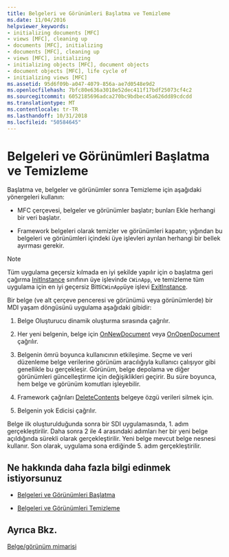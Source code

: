 ```yaml
---
title: Belgeleri ve Görünümleri Başlatma ve Temizleme
ms.date: 11/04/2016
helpviewer_keywords:
- initializing documents [MFC]
- views [MFC], cleaning up
- documents [MFC], initializing
- documents [MFC], cleaning up
- views [MFC], initializing
- initializing objects [MFC], document objects
- document objects [MFC], life cycle of
- initializing views [MFC]
ms.assetid: 95d6f09b-a047-4079-856a-ae7d0548e9d2
ms.openlocfilehash: 7bfc80e636a3018e52dec411f17bdf25073cf4c2
ms.sourcegitcommit: 6052185696adca270bc9bdbec45a626dd89cdcdd
ms.translationtype: MT
ms.contentlocale: tr-TR
ms.lasthandoff: 10/31/2018
ms.locfileid: "50584645"
---
```

# <a name="initializing-and-cleaning-up-documents-and-views"></a>Belgeleri ve Görünümleri Başlatma ve Temizleme

Başlatma ve, belgeler ve görünümler sonra Temizleme için aşağıdaki yönergeleri kullanın:

- MFC çerçevesi, belgeler ve görünümler başlatır; bunları Ekle herhangi bir veri başlatır.

- Framework belgeleri olarak temizler ve görünümleri kapatın; yığından bu belgeleri ve görünümleri içindeki üye işlevleri ayrılan herhangi bir bellek ayırması gerekir.

> [!NOTE]
>  Tüm uygulama geçersiz kılmada en iyi şekilde yapılır için o başlatma geri çağırma [InitInstance](../mfc/reference/cwinapp-class.md#initinstance) sınıfının üye işlevinde `CWinApp`, ve temizleme tüm uygulama için en iyi geçersiz Bitti`CWinApp`üye işlevi [ExitInstance](../mfc/reference/cwinapp-class.md#exitinstance).

Bir belge (ve alt çerçeve penceresi ve görünümü veya görünümlerde) bir MDI yaşam döngüsünü uygulama aşağıdaki gibidir:

1. Belge Oluşturucu dinamik oluşturma sırasında çağrılır.

1. Her yeni belgenin, belge için [OnNewDocument](../mfc/reference/cdocument-class.md#onnewdocument) veya [OnOpenDocument](../mfc/reference/cdocument-class.md#onopendocument) çağrılır.

1. Belgenin ömrü boyunca kullanıcının etkileşime. Seçme ve veri düzenleme belge verilerine görünüm aracılığıyla kullanıcı çalışıyor gibi genellikle bu gerçekleşir. Görünüm, belge depolama ve diğer görünümleri güncelleştirme için değişiklikleri geçirir. Bu süre boyunca, hem belge ve görünüm komutları işleyebilir.

1. Framework çağrıları [DeleteContents](../mfc/reference/cdocument-class.md#deletecontents) belgeye özgü verileri silmek için.

1. Belgenin yok Edicisi çağrılır.

Belge ilk oluşturulduğunda sonra bir SDI uygulamasında, 1. adım gerçekleştirilir. Daha sonra 2 ile 4 arasındaki adımları her bir yeni belge açıldığında sürekli olarak gerçekleştirilir. Yeni belge mevcut belge nesnesi kullanır. Son olarak, uygulama sona erdiğinde 5. adım gerçekleştirilir.

## <a name="what-do-you-want-to-know-more-about"></a>Ne hakkında daha fazla bilgi edinmek istiyorsunuz

- [Belgeleri ve Görünümleri Başlatma](../mfc/initializing-documents-and-views.md)

- [Belgeleri ve Görünümleri Temizleme](../mfc/cleaning-up-documents-and-views.md)

## <a name="see-also"></a>Ayrıca Bkz.

[Belge/görünüm mimarisi](../mfc/document-view-architecture.md)

